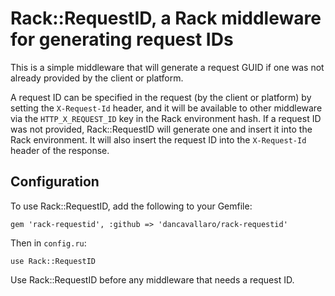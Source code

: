 # Rack::RequestID, a Rack middleware for generating request IDs

This is a simple middleware that will generate a request GUID if one was not 
already provided by the client or platform. 

A request ID can be specified in the request (by the client or platform) by
setting the `X-Request-Id` header, and it will be available to other middleware
via the `HTTP_X_REQUEST_ID` key in the Rack environment hash. If a request ID
was not provided, Rack::RequestID will generate one and insert it into the Rack
environment. It will also insert the request ID into the `X-Request-Id` header
of the response. 

## Configuration

To use Rack::RequestID, add the following to your Gemfile:

	gem 'rack-requestid', :github => 'dancavallaro/rack-requestid'

Then in `config.ru`:

	use Rack::RequestID

Use Rack::RequestID before any middleware that needs a request ID. 
